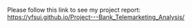 Please follow this link to see my project report:
https://yfsui.github.io/Project---Bank_Telemarketing_Analysis/
